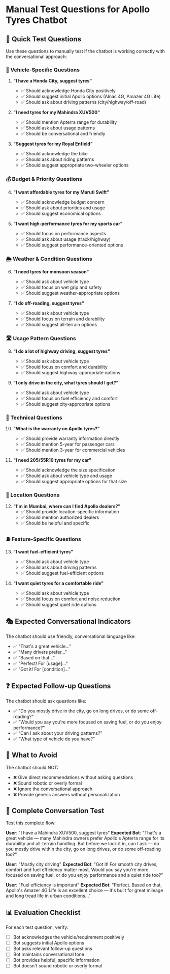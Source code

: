 # Manual Test Questions for Apollo Tyres Chatbot

## 🎯 Quick Test Questions

Use these questions to manually test if the chatbot is working correctly with the conversational approach:

### 🚗 Vehicle-Specific Questions
1. **"I have a Honda City, suggest tyres"**
   - ✅ Should acknowledge Honda City positively
   - ✅ Should suggest initial Apollo options (Alnac 4G, Amazer 4G Life)
   - ✅ Should ask about driving patterns (city/highway/off-road)

2. **"I need tyres for my Mahindra XUV500"**
   - ✅ Should mention Apterra range for durability
   - ✅ Should ask about usage patterns
   - ✅ Should be conversational and friendly

3. **"Suggest tyres for my Royal Enfield"**
   - ✅ Should acknowledge the bike
   - ✅ Should ask about riding patterns
   - ✅ Should suggest appropriate two-wheeler options

### 💰 Budget & Priority Questions
4. **"I want affordable tyres for my Maruti Swift"**
   - ✅ Should acknowledge budget concern
   - ✅ Should ask about priorities and usage
   - ✅ Should suggest economical options

5. **"I want high-performance tyres for my sports car"**
   - ✅ Should focus on performance aspects
   - ✅ Should ask about usage (track/highway)
   - ✅ Should suggest performance-oriented options

### 🌦️ Weather & Condition Questions
6. **"I need tyres for monsoon season"**
   - ✅ Should ask about vehicle type
   - ✅ Should focus on wet grip and safety
   - ✅ Should suggest weather-appropriate options

7. **"I do off-roading, suggest tyres"**
   - ✅ Should ask about vehicle type
   - ✅ Should focus on terrain and durability
   - ✅ Should suggest all-terrain options

### 🛣️ Usage Pattern Questions
8. **"I do a lot of highway driving, suggest tyres"**
   - ✅ Should ask about vehicle type
   - ✅ Should focus on comfort and durability
   - ✅ Should suggest highway-appropriate options

9. **"I only drive in the city, what tyres should I get?"**
   - ✅ Should ask about vehicle type
   - ✅ Should focus on fuel efficiency and comfort
   - ✅ Should suggest city-appropriate options

### 🔧 Technical Questions
10. **"What is the warranty on Apollo tyres?"**
    - ✅ Should provide warranty information directly
    - ✅ Should mention 5-year for passenger cars
    - ✅ Should mention 3-year for commercial vehicles

11. **"I need 205/55R16 tyres for my car"**
    - ✅ Should acknowledge the size specification
    - ✅ Should ask about vehicle type and usage
    - ✅ Should suggest appropriate options for that size

### 📍 Location Questions
12. **"I'm in Mumbai, where can I find Apollo dealers?"**
    - ✅ Should provide location-specific information
    - ✅ Should mention authorized dealers
    - ✅ Should be helpful and specific

### ⛽ Feature-Specific Questions
13. **"I want fuel-efficient tyres"**
    - ✅ Should ask about vehicle type
    - ✅ Should ask about driving patterns
    - ✅ Should suggest fuel-efficient options

14. **"I want quiet tyres for a comfortable ride"**
    - ✅ Should ask about vehicle type
    - ✅ Should focus on comfort and noise reduction
    - ✅ Should suggest quiet ride options

## 🎭 Expected Conversational Indicators

The chatbot should use friendly, conversational language like:
- ✅ "That's a great vehicle..."
- ✅ "Many drivers prefer..."
- ✅ "Based on that..."
- ✅ "Perfect! For [usage]..."
- ✅ "Got it! For [condition]..."

## ❓ Expected Follow-up Questions

The chatbot should ask questions like:
- ✅ "Do you mostly drive in the city, go on long drives, or do some off-roading?"
- ✅ "Would you say you're more focused on saving fuel, or do you enjoy performance?"
- ✅ "Can I ask about your driving patterns?"
- ✅ "What type of vehicle do you have?"

## 🚫 What to Avoid

The chatbot should NOT:
- ❌ Give direct recommendations without asking questions
- ❌ Sound robotic or overly formal
- ❌ Ignore the conversational approach
- ❌ Provide generic answers without personalization

## 🔄 Complete Conversation Test

Test this complete flow:

**User**: "I have a Mahindra XUV500, suggest tyres"
**Expected Bot**: "That's a great vehicle — many Mahindra owners prefer Apollo's Apterra range for its durability and all-terrain handling. But before we lock it in, can I ask — do you mostly drive within the city, go on long drives, or do some off-roading too?"

**User**: "Mostly city driving"
**Expected Bot**: "Got it! For smooth city drives, comfort and fuel efficiency matter most. Would you say you're more focused on saving fuel, or do you enjoy performance and a quiet ride too?"

**User**: "Fuel efficiency is important"
**Expected Bot**: "Perfect. Based on that, Apollo's Amazer 4G Life is an excellent choice — it's built for great mileage and long tread life in urban conditions..."

## 📊 Evaluation Checklist

For each test question, verify:
- [ ] Bot acknowledges the vehicle/requirement positively
- [ ] Bot suggests initial Apollo options
- [ ] Bot asks relevant follow-up questions
- [ ] Bot maintains conversational tone
- [ ] Bot provides helpful, specific information
- [ ] Bot doesn't sound robotic or overly formal 